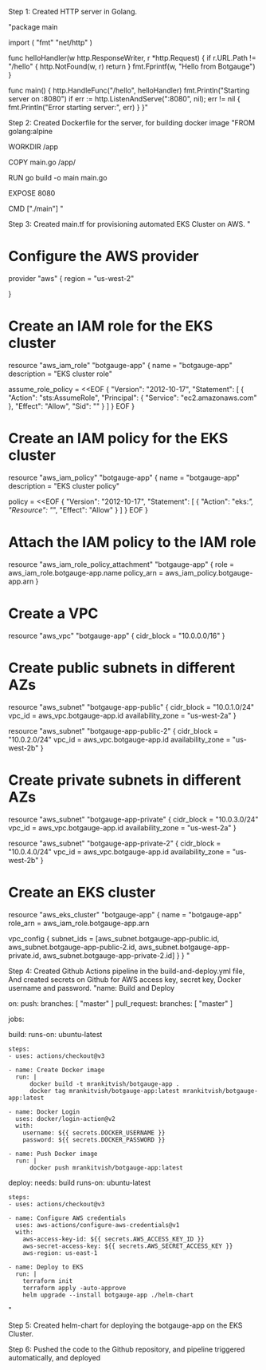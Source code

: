Step 1: Created HTTP server in Golang.

"package main

import (
    "fmt"
    "net/http"
)

func helloHandler(w http.ResponseWriter, r *http.Request) {
    if r.URL.Path != "/hello" {
        http.NotFound(w, r)
        return
    }
    fmt.Fprintf(w, "Hello from Botgauge")
}

func main() {
    http.HandleFunc("/hello", helloHandler)
    fmt.Println("Starting server on :8080")
    if err := http.ListenAndServe(":8080", nil); err != nil {
        fmt.Println("Error starting server:", err)
    }
}"


Step 2: Created Dockerfile for the server, for building docker image
"FROM golang:alpine

WORKDIR /app

COPY main.go /app/

RUN go build -o main main.go

EXPOSE 8080

CMD ["./main"]
"

Step 3: Created main.tf for provisioning automated EKS Cluster on AWS.
"
# Configure the AWS provider
provider "aws" {
  region = "us-west-2"
  
}

# Create an IAM role for the EKS cluster
resource "aws_iam_role" "botgauge-app" {
  name        = "botgauge-app"
  description = "EKS cluster role"

  assume_role_policy = <<EOF
{
  "Version": "2012-10-17",
  "Statement": [
    {
      "Action": "sts:AssumeRole",
      "Principal": {
        "Service": "ec2.amazonaws.com"
      },
      "Effect": "Allow",
      "Sid": ""
    }
  ]
}
EOF
}

# Create an IAM policy for the EKS cluster
resource "aws_iam_policy" "botgauge-app" {
  name        = "botgauge-app"
  description = "EKS cluster policy"

  policy      = <<EOF
{
  "Version": "2012-10-17",
  "Statement": [
    {
      "Action": "eks:*",
      "Resource": "*",
      "Effect": "Allow"
    }
  ]
}
EOF
}

# Attach the IAM policy to the IAM role
resource "aws_iam_role_policy_attachment" "botgauge-app" {
  role       = aws_iam_role.botgauge-app.name
  policy_arn = aws_iam_policy.botgauge-app.arn
}

# Create a VPC
resource "aws_vpc" "botgauge-app" {
  cidr_block = "10.0.0.0/16"
}

# Create public subnets in different AZs
resource "aws_subnet" "botgauge-app-public" {
  cidr_block = "10.0.1.0/24"
  vpc_id     = aws_vpc.botgauge-app.id
  availability_zone = "us-west-2a"
}

resource "aws_subnet" "botgauge-app-public-2" {
  cidr_block = "10.0.2.0/24"
  vpc_id     = aws_vpc.botgauge-app.id
  availability_zone = "us-west-2b"
}

# Create private subnets in different AZs
resource "aws_subnet" "botgauge-app-private" {
  cidr_block = "10.0.3.0/24"
  vpc_id     = aws_vpc.botgauge-app.id
  availability_zone = "us-west-2a"
}

resource "aws_subnet" "botgauge-app-private-2" {
  cidr_block = "10.0.4.0/24"
  vpc_id     = aws_vpc.botgauge-app.id
  availability_zone = "us-west-2b"
}

# Create an EKS cluster
resource "aws_eks_cluster" "botgauge-app" {
  name     = "botgauge-app"
  role_arn = aws_iam_role.botgauge-app.arn

  vpc_config {
    subnet_ids = [aws_subnet.botgauge-app-public.id, aws_subnet.botgauge-app-public-2.id, aws_subnet.botgauge-app-private.id, aws_subnet.botgauge-app-private-2.id]
  }
}
"

Step 4: Created Github Actions pipeline in the build-and-deploy.yml file, And created secrets on Github for AWS access key, secret key, Docker username and password.
"name: Build and Deploy

on:
  push:
    branches: [ "master" ]
  pull_request:
    branches: [ "master" ]

jobs:

  build:
    runs-on: ubuntu-latest
    
    steps:
    - uses: actions/checkout@v3

    - name: Create Docker image
      run: |
          docker build -t mrankitvish/botgauge-app .
          docker tag mrankitvish/botgauge-app:latest mrankitvish/botgauge-app:latest

    - name: Docker Login
      uses: docker/login-action@v2
      with:
        username: ${{ secrets.DOCKER_USERNAME }}
        password: ${{ secrets.DOCKER_PASSWORD }}

    - name: Push Docker image
      run: |
          docker push mrankitvish/botgauge-app:latest
  deploy:
    needs: build
    runs-on: ubuntu-latest

    steps:
    - uses: actions/checkout@v3

    - name: Configure AWS credentials
      uses: aws-actions/configure-aws-credentials@v1
      with:
        aws-access-key-id: ${{ secrets.AWS_ACCESS_KEY_ID }}
        aws-secret-access-key: ${{ secrets.AWS_SECRET_ACCESS_KEY }}
        aws-region: us-east-1

    - name: Deploy to EKS
      run: |
        terraform init
        terraform apply -auto-approve
        helm upgrade --install botgauge-app ./helm-chart
"

Step 5: Created helm-chart for deploying the botgauge-app on the EKS Cluster.

Step 6: Pushed the code to the Github repository, and pipeline triggered automatically, and deployed